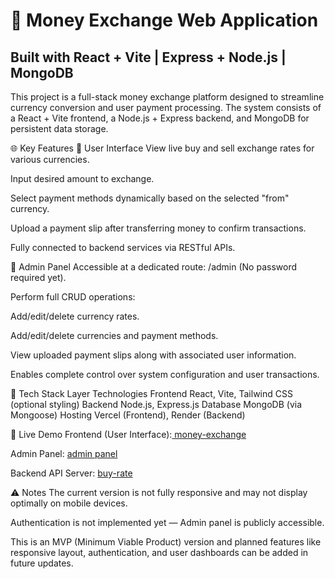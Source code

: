# 💱 Money Exchange Web Application

## Built with React + Vite | Express + Node.js | MongoDB

This project is a full-stack money exchange platform designed to streamline currency conversion and user payment processing. The system consists of a React + Vite frontend, a Node.js + Express backend, and MongoDB for persistent data storage.

🌐 Key Features
👥 User Interface
View live buy and sell exchange rates for various currencies.

Input desired amount to exchange.

Select payment methods dynamically based on the selected "from" currency.

Upload a payment slip after transferring money to confirm transactions.

Fully connected to backend services via RESTful APIs.

🔐 Admin Panel
Accessible at a dedicated route: /admin (No password required yet).

Perform full CRUD operations:

Add/edit/delete currency rates.

Add/edit/delete currencies and payment methods.

View uploaded payment slips along with associated user information.

Enables complete control over system configuration and user transactions.

🧰 Tech Stack
Layer	Technologies
Frontend	React, Vite, Tailwind CSS (optional styling)
Backend	Node.js, Express.js
Database	MongoDB (via Mongoose)
Hosting	Vercel (Frontend), Render (Backend)

🚀 Live Demo
Frontend (User Interface):[ money-exchange](https://money-exchange-frontend-rose.vercel.app/)

Admin Panel: [admin panel](https://money-exchange-frontend-rose.vercel.app/admin)

Backend API Server: [buy-rate](https://currency-rate-cwtr.onrender.com/api/buy_rate)

⚠️ Notes
The current version is not fully responsive and may not display optimally on mobile devices.

Authentication is not implemented yet — Admin panel is publicly accessible.

This is an MVP (Minimum Viable Product) version and planned features like responsive layout, authentication, and user dashboards can be added in future updates.
